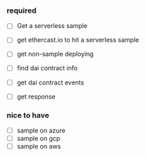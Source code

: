 
### required

- [ ] Get a serverless sample
- [ ] get ethercast.io to hit a serverless sample
- [ ] get non-sample deploying

- [ ] find dai contract info
- [ ] get dai contract events

- [ ] get response 

### nice to have

- [ ] sample on azure
- [ ] sample on gcp
- [ ] sample on aws
